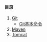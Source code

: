 ﻿#### 目录

1. <a href = "常用工具/Git/README.md">Git</a>
    - <a href="Git/Git基本命令.md"> Git基本命令</a>
2. <a href = "常用工具/Maven/README.md">Maven</a>
3. <a href = "常用工具/Tomcat/README.md">Tomcat</a>
